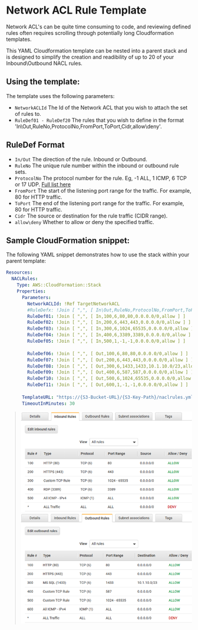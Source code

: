 # Network ACL Rule Template
Network ACL's can be quite time consuming to code, and reviewing defined rules often requires scrolling through potentially long Cloudformation templates.

This YAML Cloudformation template can be nested into a parent stack and is designed to simplify the creation and readibility of up to 20 of your Inbound\Outbound NACL rules.

## Using the template:
The template uses the following parameters:

* `NetworkACLId` The Id of the Network ACL that you wish to attach the set of rules to.
* `RuleDef01 - RuleDef20` The rules that you wish to define in the format 'In\Out,RuleNo,ProtocolNo,FromPort,ToPort,Cidr,allow\deny'.

## RuleDef Format
* `In/Out` The direction of the rule. Inbound or Outbound.
* `RuleNo` The unique rule number within the inbound or outbound rule sets.
* `ProtocolNo` The protocol number for the rule. Eg, -1 ALL, 1 ICMP, 6 TCP or 17 UDP. [Full list here](https://www.iana.org/assignments/protocol-numbers/protocol-numbers.xhtml)
* `FromPort` The start of the listening port range for the traffic. For example, 80 for HTTP traffic.
* `ToPort` The end of the listening port range for the traffic. For example, 80 for HTTP traffic.
* `Cidr` The source or destination for the rule traffic (CIDR range).
* `allow\deny` Whether to allow or deny the specified traffic.

## Sample CloudFormation snippet:

The following YAML snippet demonstrates how to use the stack within your parent template:

```yaml
Resources:
  NACLRules:
    Type: AWS::CloudFormation::Stack
    Properties: 
      Parameters: 
        NetworkACLId: !Ref TargetNetworkACL
        #RuleDefx: !Join [ ",", [ In\Out,RuleNo,ProtocolNo,FromPort,ToPort,Cidr,allow\deny ] ]
        RuleDef01: !Join [ ",", [ In,100,6,80,80,0.0.0.0/0,allow ] ]
        RuleDef02: !Join [ ",", [ In,200,6,443,443,0.0.0.0/0,allow ] ]
        RuleDef03: !Join [ ",", [ In,300,6,1024,65535,0.0.0.0/0,allow ] ]
        RuleDef04: !Join [ ",", [ In,400,6,3389,3389,0.0.0.0/0,allow ] ]
        RuleDef05: !Join [ ",", [ In,500,1,-1,-1,0.0.0.0/0,allow ] ]

        RuleDef06: !Join [ ",", [ Out,100,6,80,80,0.0.0.0/0,allow ] ]
        RuleDef07: !Join [ ",", [ Out,200,6,443,443,0.0.0.0/0,allow ] ]
        RuleDef08: !Join [ ",", [ Out,300,6,1433,1433,10.1.10.0/23,allow ] ]
        RuleDef09: !Join [ ",", [ Out,400,6,587,587,0.0.0.0/0,allow ] ]
        RuleDef10: !Join [ ",", [ Out,500,6,1024,65535,0.0.0.0/0,allow ] ]
        RuleDef11: !Join [ ",", [ Out,600,1,-1,-1,0.0.0.0/0,allow ] ]

      TemplateURL: "https://{S3-Bucket-URL}/{S3-Key-Path}/naclrules.yml"
      TimeoutInMinutes: 30
```

> ![Resulting Inbound Rules Image](images/inrules.png)
> ![Resulting Outbound Rules Image](images/outrules.png)